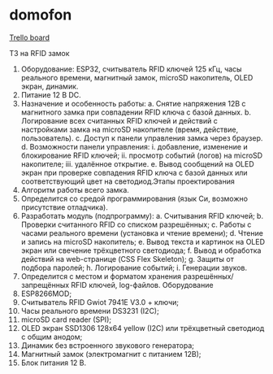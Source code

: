 # domofon
[Trello board](https://trello.com/b/9tLNktrr/esp32-%D0%B4%D0%BE%D0%BC%D0%BE%D1%84%D0%BE%D0%BD)

ТЗ на RFID замок
1. Оборудование: ESP32, считыватель RFID ключей 125 кГц, часы
реального времени, магнитный замок, microSD накопитель, OLED экран,
динамик.
2. Питание 12 В DC.
3. Назначение и особенность работы:
a. Снятие напряжения 12В с магнитного замка при совпадении RFID
ключа с базой данных.
b. Логирование
всех считанных
RFID
ключей
и действий
с
настройками замка на microSD накопителе (время, действие,
пользователь).
c. Доступ к панели управления замка через браузер.
d. Возможности панели управления:
i. добавление, изменение и блокирование RFID ключей;
ii. просмотр событий (логов) на microSD накопителе;
iii. удалённое открытие.
e. Вывод сообщений на OLED экран при проверке совпадения RFID
ключа с базой данных или соответствующий цвет на светодиод.Этапы проектирования
1. Алгоритм работы всего замка.
2. Определится со средой программирования (язык Си, возможно
присутствие отладчика).
3. Разработать модуль (подпрограмму):
a. Считывания RFID ключей;
b. Проверки считанного RFID со списком разрешённых;
c. Работы с часами реального времени (установка и чтение времени);
d. Чтение и запись на microSD накопитель;
e. Вывод текста и картинок на OLED экран или свечение трёхцветного
светодиода;
f. Вывод и обработка действий на web-странице (CSS Flex Skeleton);
g. Защиты от подбора паролей;
h. Логирование событий;
i. Генерации звуков.
4. Определится
с
местом
и
форматом
хранения
разрешённых/запрещённых RFID ключей, log-файлов.
Оборудование
1. ESP8266MOD;
2. Считыватель RFID Gwiot 7941E V3.0 + ключи;
3. Часы реального времени DS3231 (I2C);
4. microSD card reader (SPI);
5. OLED экран SSD1306 128x64 yellow (I2C) или трёхцветный светодиод
с общим анодом;
6. Динамик без встроенного звукового генератора;
7. Магнитный замок (электромагнит с питанием 12В);
8. Блок питания 12 В.
